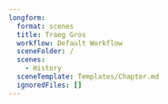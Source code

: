 ```yaml
---
longform:
  format: scenes
  title: Traeg Gros
  workflow: Default Workflow
  sceneFolder: /
  scenes:
    - History
  sceneTemplate: Templates/Chapter.md
  ignoredFiles: []
---
```

